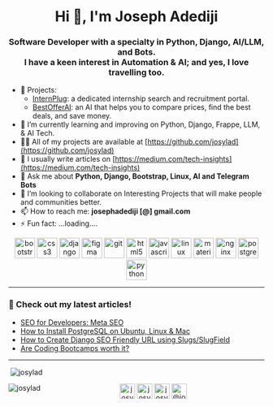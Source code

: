 <h1 align="center">Hi 👋, I'm Joseph Adediji </h1>
<h3 align="center">Software Developer with a specialty in Python, Django, AI/LLM, and Bots. <br/> I have a keen interest in Automation & AI; and yes, I love travelling too.</h3>

<!-- - [Check Out My Portfolio Website](https://www.josephadediji.com). -->

- 🔭 Projects:
    - [InternPlug](https://www.internplug.com): a dedicated internship search and recruitment portal.
    - [BestOfferAI](https://www.bestofferai.com): an AI that helps you to compare prices, find the best deals, and save money.
- 🌱 I’m currently learning and improving on Python, Django, Frappe, LLM, & AI Tech. 
- 👨‍💻 All of my projects are available at [https://github.com/josylad](https://github.com/josylad)
- 📝 I usually write articles on [https://medium.com/tech-insights](https://medium.com/tech-insights)
- 💬 Ask me about **Python, Django, Bootstrap, Linux, AI and Telegram Bots**
- 👯 I’m looking to collaborate on Interesting Projects that will make people and communities better. 
- 📫 How to reach me: **josephadediji [@] gmail.com**
- ⚡ Fun fact: ...loading....

<p align="center"><img src="https://devicons.github.io/devicon/devicon.git/icons/bootstrap/bootstrap-plain.svg" alt="bootstrap" width="40" height="40"/> <img src="https://devicons.github.io/devicon/devicon.git/icons/css3/css3-original-wordmark.svg" alt="css3" width="40" height="40"/> <img src="https://devicons.github.io/devicon/devicon.git/icons/django/django-original.svg" alt="django" width="40" height="40"/> <img src="https://www.vectorlogo.zone/logos/figma/figma-icon.svg" alt="figma" width="40" height="40"/> <img src="https://www.vectorlogo.zone/logos/git-scm/git-scm-icon.svg" alt="git" width="40" height="40"/> <img src="https://devicons.github.io/devicon/devicon.git/icons/html5/html5-original-wordmark.svg" alt="html5" width="40" height="40"/> <img src="https://devicons.github.io/devicon/devicon.git/icons/javascript/javascript-original.svg" alt="javascript" width="40" height="40"/> <img src="https://devicons.github.io/devicon/devicon.git/icons/linux/linux-original.svg" alt="linux" width="40" height="40"/> <img src="https://raw.githubusercontent.com/prplx/svg-logos/5585531d45d294869c4eaab4d7cf2e9c167710a9/svg/materialize.svg" alt="materialize" width="40" height="40"/> <img src="https://devicons.github.io/devicon/devicon.git/icons/nginx/nginx-original.svg" alt="nginx" width="40" height="40"/> <img src="https://devicons.github.io/devicon/devicon.git/icons/postgresql/postgresql-original-wordmark.svg" alt="postgresql" width="40" height="40"/> <img src="https://devicons.github.io/devicon/devicon.git/icons/python/python-original.svg" alt="python" width="40" height="40"/></p>


------

### 📝 Check out my latest articles!
<!-- BLOG-POST-LIST:START -->
- [SEO for Developers: Meta SEO](https://josylad.hashnode.dev/seo-for-developers-meta-seo)
- [How to Install PostgreSQL on Ubuntu, Linux & Mac](https://josylad.hashnode.dev/how-to-install-postgresql-on-ubuntu-linux-mac)
- [How to Create Django SEO Friendly URL using Slugs/SlugField](https://josylad.hashnode.dev/how-to-create-django-seo-friendly-url-using-slugsslugfield)
- [Are Coding Bootcamps worth it?](https://josylad.hashnode.dev/are-coding-bootcamps-worth-it)
<!-- BLOG-POST-LIST:END -->

------

<p>&nbsp;<img align="center" src="https://github-readme-stats.vercel.app/api?username=josylad&show_icons=true" alt="josylad" /></p> 

<p><img align="left" src="https://github-readme-stats.vercel.app/api/top-langs/?username=josylad&layout=compact&hide=html" alt="josylad" /></p>


<p align="center">
<a href="https://dev.to/josylad" target="blank"><img align="center" src="https://cdn.jsdelivr.net/npm/simple-icons@3.0.1/icons/dev-dot-to.svg" alt="josylad" height="30" width="30" /></a>
<a href="https://twitter.com/josylad" target="blank"><img align="center" src="https://cdn.jsdelivr.net/npm/simple-icons@3.0.1/icons/twitter.svg" alt="josylad" height="30" width="30" /></a>
<a href="https://linkedin.com/in/josylad" target="blank"><img align="center" src="https://cdn.jsdelivr.net/npm/simple-icons@3.0.1/icons/linkedin.svg" alt="josylad" height="30" width="30" /></a>
<a href="https://medium.com/tech-insights" target="blank"><img align="center" src="https://cdn.jsdelivr.net/npm/simple-icons@3.0.1/icons/medium.svg" alt="@josylad" height="30" width="30" /></a>
</p>
<!--
**josylad/Josylad** is a ✨ _special_ ✨ repository because its `README.md` (this file) appears on your GitHub profile.

Here are some ideas to get you started:

- 🔭 I’m currently working on ...
- 🌱 I’m currently learning ...
- 👯 I’m looking to collaborate on ...
- 🤔 I’m looking for help with ...
- 💬 Ask me about ...
- 📫 How to reach me: ...
- 😄 Pronouns: ...
- ⚡ Fun fact: ...
-->

